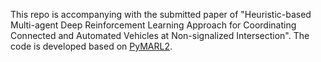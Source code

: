 

This repo is accompanying with the submitted paper of "Heuristic-based Multi-agent Deep Reinforcement Learning Approach for Coordinating Connected and
Automated Vehicles at Non-signalized Intersection". The code is developed based on [PyMARL2](https://github.com/hijkzzz/pymarl2).
